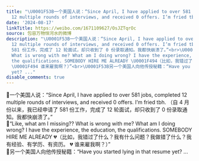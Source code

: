 ```yaml
---
title: "\U0001F53B一个美国人说：“Since April, I have applied to over 581 jobs, completed
  12 multiple rounds of interviews, and received 0 offers. I’m fried tbh. ..."
date: '2024-08-17'
linkTitle: https://weibo.com/1671109627/OsJZTqrOc
source: 包容万物恒河水的微博
description: "\U0001F53B一个美国人说：“Since April, I have applied to over 581 jobs, completed
  12 multiple rounds of interviews, and received 0 offers. I’m fried tbh. （自 4 月份以来，我已经申请了
  581 份工作，完成了 12 轮面试，却只收到了 0 份录取通知。我都快崩溃了。”<br>\U0001F53B“Like, what am I missing??
  What is wrong with me? What am I doing wrong? I have the experience, the education,
  the qualifications. SOMEBODY HIRE ME ALREADY \U0001F494（比如，我错过了什么？我有什么问题？我做错了什么？我有经验、有学历、有资历。
  \U0001F494 谁来雇我啊？）”<br>\U0001F53B另一个美国人向他传授秘籍：“Have you started lying in that resume
  yet? ..."
disable_comments: true
---
```

🔻一个美国人说：“Since April, I have applied to over 581 jobs, completed 12 multiple rounds of interviews, and received 0 offers. I’m fried tbh. （自 4 月份以来，我已经申请了 581 份工作，完成了 12 轮面试，却只收到了 0 份录取通知。我都快崩溃了。”<br>🔻“Like, what am I missing?? What is wrong with me? What am I doing wrong? I have the experience, the education, the qualifications. SOMEBODY HIRE ME ALREADY 💔（比如，我错过了什么？我有什么问题？我做错了什么？我有经验、有学历、有资历。 💔 谁来雇我啊？）”<br>🔻另一个美国人向他传授秘籍：“Have you started lying in that resume yet? ...